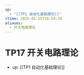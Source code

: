 ```yaml
---
up:
  - "[[TP1 自动化基础理论]]"
ctime: 2025-01-25T16:54:38
aliases:
  - 开关电路理论
---
```


# TP17 开关电路理论

- up: [[TP1 自动化基础理论]]
